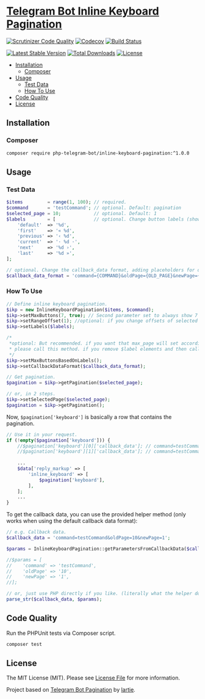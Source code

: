 # [Telegram Bot Inline Keyboard Pagination][github-tgbot-ikp]

[![Scrutinizer Code Quality][code-quality-badge]][code-quality]
[![Codecov][code-coverage-badge]][code-coverage]
[![Build Status][build-status-badge]][build-status]

[![Latest Stable Version][latest-version-badge]][packagist-tgbot-ikp]
[![Total Downloads][total-downloads-badge]][packagist-tgbot-ikp]
[![License][license-badge]][license]

- [Installation](#installation)
    - [Composer](#composer)
- [Usage](#usage)
    - [Test Data](#test-data)
    - [How To Use](#how-to-use)
- [Code Quality](#code-quality)
- [License](#license)

## Installation

### Composer
```bash
composer require php-telegram-bot/inline-keyboard-pagination:^1.0.0
```

## Usage

### Test Data
```php
$items         = range(1, 100); // required. 
$command       = 'testCommand'; // optional. Default: pagination
$selected_page = 10;            // optional. Default: 1
$labels        = [              // optional. Change button labels (showing defaults)
    'default'  => '%d',
    'first'    => '« %d',
    'previous' => '‹ %d',
    'current'  => '· %d ·',
    'next'     => '%d ›',
    'last'     => '%d »',
];

// optional. Change the callback_data format, adding placeholders for data (showing default)
$callback_data_format = 'command={COMMAND}&oldPage={OLD_PAGE}&newPage={NEW_PAGE}'
```

### How To Use
```php
// Define inline keyboard pagination.
$ikp = new InlineKeyboardPagination($items, $command);
$ikp->setMaxButtons(7, true); // Second parameter set to always show 7 buttons if possible.
$ikp->setRangeOffset(1); //optional: if you change offsets of selected page, you can use this method. e.g if selected page is 6 and Range offset set as 1, you will have 5 & 7 in pagination
$ikp->setLabels($labels);

/*
 *optional: But recommended. if you want that max_page will set according to labels you defined,
 * please call this method. if you remove $label elements and then call this method, max_page will be defined according to labels
 */
$ikp->setMaxButtonsBasedOnLabels();
$ikp->setCallbackDataFormat($callback_data_format);

// Get pagination.
$pagination = $ikp->getPagination($selected_page);

// or, in 2 steps.
$ikp->setSelectedPage($selected_page);
$pagination = $ikp->getPagination();
```

Now, `$pagination['keyboard']` is basically a row that contains the pagination.

```php
// Use it in your request.
if (!empty($pagination['keyboard'])) {
    //$pagination['keyboard'][0]['callback_data']; // command=testCommand&oldPage=10&newPage=1
    //$pagination['keyboard'][1]['callback_data']; // command=testCommand&oldPage=10&newPage=7
    
    ...
    $data['reply_markup' => [
        'inline_keyboard' => [
            $pagination['keyboard'],
        ],
    ];
    ...
}
```

To get the callback data, you can use the provided helper method (only works when using the default callback data format):
```php
// e.g. Callback data.
$callback_data = 'command=testCommand&oldPage=10&newPage=1';

$params = InlineKeyboardPagination::getParametersFromCallbackData($callback_data);

//$params = [
//    'command' => 'testCommand',
//    'oldPage' => '10',
//    'newPage' => '1',
//];

// or, just use PHP directly if you like. (literally what the helper does!)
parse_str($callback_data, $params);
```

## Code Quality

Run the PHPUnit tests via Composer script. 

```bash
composer test
```

## License

The MIT License (MIT). Please see [License File][license] for more information.

Project based on [Telegram Bot Pagination][github-lartie-tbp] by [lartie][github-lartie].


[github-tgbot-ikp]: https://github.com/php-telegram-bot/inline-keyboard-pagination "PHP Telegram Bot Inline Keyboard Pagination on GitHub"
[packagist-tgbot-ikp]: https://packagist.org/packages/php-telegram-bot/inline-keyboard-pagination "PHP Telegram Bot Inline Keyboard Pagination on Packagist"
[license]: https://github.com/php-telegram-bot/inline-keyboard-pagination/blob/master/LICENSE "PHP Telegram Bot Inline Keyboard Pagination license"

[code-quality-badge]: https://img.shields.io/scrutinizer/g/php-telegram-bot/inline-keyboard-pagination.svg
[code-quality]: https://scrutinizer-ci.com/g/php-telegram-bot/inline-keyboard-pagination/?branch=master "Code quality on Scrutinizer"
[code-coverage-badge]: https://img.shields.io/codecov/c/github/php-telegram-bot/inline-keyboard-pagination.svg
[code-coverage]: https://codecov.io/gh/php-telegram-bot/inline-keyboard-pagination "Code coverage on Codecov"
[build-status-badge]: https://img.shields.io/travis/php-telegram-bot/inline-keyboard-pagination.svg
[build-status]: https://travis-ci.org/php-telegram-bot/inline-keyboard-pagination "Build status on Travis-CI"

[latest-version-badge]: https://img.shields.io/packagist/v/php-telegram-bot/inline-keyboard-pagination.svg
[total-downloads-badge]: https://img.shields.io/packagist/dt/php-telegram-bot/inline-keyboard-pagination.svg
[license-badge]: https://img.shields.io/packagist/l/php-telegram-bot/inline-keyboard-pagination.svg

[github-lartie-tbp]: https://github.com/lartie/Telegram-Bot-Pagination "Telegram Bot Pagination by Lartie on GitHub"
[github-lartie]: https://github.com/lartie "Lartie on GitHub"
